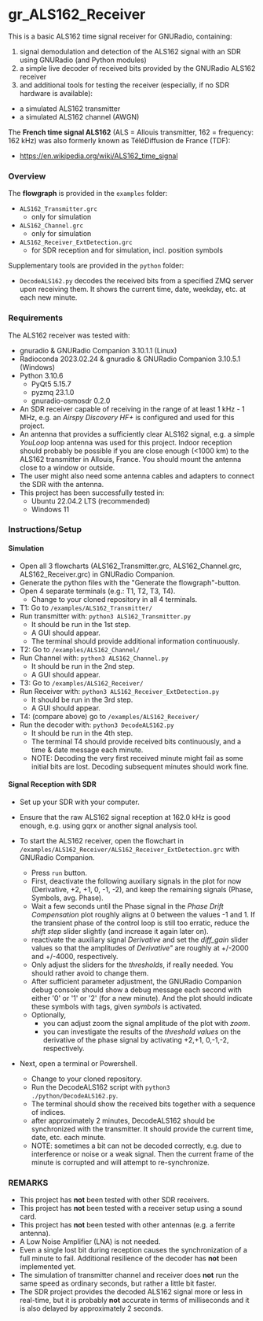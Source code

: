 # gr_ALS162_Receiver
This is a basic ALS162 time signal receiver for GNURadio, containing:
1. signal demodulation and detection of the ALS162 signal with an SDR using GNURadio (and Python modules)
2. a simple live decoder of received bits provided by the GNURadio ALS162 receiver
3. and additional tools for testing the receiver (especially, if no SDR hardware is available):
+ a simulated ALS162 transmitter
+ a simulated ALS162 channel (AWGN)

The __French time signal ALS162__ (ALS = Allouis transmitter, 162 = frequency: 162 kHz) was also formerly known as TéléDiffusion de France (TDF):
+ https://en.wikipedia.org/wiki/ALS162_time_signal


### Overview
The __flowgraph__ is provided in the `examples` folder:
+ `ALS162_Transmitter.grc`
    + only for simulation
+ `ALS162_Channel.grc`
    + only for simulation
+ `ALS162_Receiver_ExtDetection.grc`
    + for SDR reception and for simulation, incl. position symbols

Supplementary tools are provided in the `python` folder:
+ `DecodeALS162.py` decodes the received bits from a specified ZMQ server upon receiving them. It shows the current time, date, weekday, etc. at each new minute.


### Requirements
The ALS162 receiver was tested with:
+ gnuradio & GNURadio Companion 3.10.1.1 (Linux)
+ Radioconda 2023.02.24 & gnuradio & GNURadio Companion 3.10.5.1 (Windows)
+ Python 3.10.6
    + PyQt5 5.15.7
    + pyzmq 23.1.0
    + gnuradio-osmosdr 0.2.0
+ An SDR receiver capable of receiving in the range of at least 1 kHz - 1 MHz, e.g. an _Airspy Discovery HF+_ is configured and used for this project.
+ An antenna that provides a sufficiently clear ALS162 signal, e.g. a simple _YouLoop_ loop antenna was used for this project. Indoor reception should probably be possible if you are close enough (<1000 km) to the ALS162 transmitter in Allouis, France. You should mount the antenna close to a window or outside.
+ The user might also need some antenna cables and adapters to connect the SDR with the antenna.
+ This project has been successfully tested in:
    + Ubuntu 22.04.2 LTS (recommended)
    + Windows 11


### Instructions/Setup

#### Simulation
+ Open all 3 flowcharts (ALS162_Transmitter.grc, ALS162_Channel.grc, ALS162_Receiver.grc) in GNURadio Companion.
+ Generate the python files with the "Generate the flowgraph"-button.
+ Open 4 separate terminals (e.g.: T1, T2, T3, T4).
    + Change to your cloned repository in all 4 terminals.
+ T1: Go to ```/examples/ALS162_Transmitter/```
+ Run transmitter with: `python3 ALS162_Transmitter.py`
    + It should be run in the 1st step.
    + A GUI should appear.
    + The terminal should provide additional information continuously.
+ T2: Go to ```/examples/ALS162_Channel/```
+ Run Channel with: `python3 ALS162_Channel.py`
    + It should be run in the 2nd step.
    + A GUI should appear.
+ T3: Go to ```/examples/ALS162_Receiver/```
+ Run Receiver with: `python3 ALS162_Receiver_ExtDetection.py`
    + It should be run in the 3rd step.
    + A GUI should appear.
+ T4: (compare above) go to ```/examples/ALS162_Receiver/```
+ Run the decoder with: `python3 DecodeALS162.py`
    + It should be run in the 4th step.
    + The terminal T4 should provide received bits continuously, and a time & date message each minute.
    + NOTE: Decoding the very first received minute might fail as some initial bits are lost. Decoding subsequent minutes should work fine.


#### Signal Reception with SDR
+ Set up your SDR with your computer.
+ Ensure that the raw ALS162 signal reception at 162.0 kHz is good enough, e.g. using gqrx or another signal analysis tool.
+ To start the ALS162 receiver, open the flowchart in `/examples/ALS162_Receiver/ALS162_Receiver_ExtDetection.grc` with GNURadio Companion.
    + Press `run` button.
    + First, deactivate the following auxiliary signals in the plot for now (Derivative, +2, +1, 0, -1, -2), and keep the remaining signals (Phase, Symbols, avg. Phase).
    + Wait a few seconds until the Phase signal in the _Phase Drift Compensation_ plot roughly aligns at 0 between the values -1 and 1. If the transient phase of the control loop is still too erratic, reduce the _shift step_ slider slightly (and increase it again later on).
    + reactivate the auxiliary signal _Derivative_ and set the _diff_gain_ slider values so that the amplitudes of _Derivative"_ are roughly at +/-2000 and +/-4000, respectively.
    + Only adjust the sliders for the _thresholds_, if really needed. You should rather avoid to change them.
    + After sufficient parameter adjustment, the GNURadio Companion debug console should show a debug message each second with either '0' or '1' or '2' (for a new minute). And the plot should indicate these symbols with tags, given _symbols_ is activated.
    + Optionally,
        + you can adjust zoom the signal amplitude of the plot with _zoom_.
        + you can investigate the results of the _threshold values_ on the derivative of the phase signal by activating +2,+1, 0,-1,-2, respectively.

+ Next, open a terminal or Powershell.
    + Change to your cloned repository.
    + Run the DecodeALS162 script with ```python3 ./python/DecodeALS162.py```.
    + The terminal should show the received bits together with a sequence of indices.
    + after approximately 2 minutes, DecodeALS162 should be synchronized with the transmitter. It should provide the current time, date, etc. each minute.
    + NOTE: sometimes a bit can not be decoded correctly, e.g. due to interference or noise or a weak signal. Then the current frame of the minute is corrupted and will attempt to re-synchronize.


### REMARKS
+ This project has __not__ been tested with other SDR receivers.
+ This project has __not__ been tested with a receiver setup using a sound card.
+ This project has __not__ been tested with other antennas (e.g. a ferrite antenna).
+ A Low Noise Amplifier (LNA) is not needed.
+ Even a single lost bit during reception causes the synchronization of a full minute to fail. Additional resilience of the decoder has __not__ been implemented yet.
+ The simulation of transmitter channel and receiver does __not__ run the same speed as ordinary seconds, but rather a little bit faster.
+ The SDR project provides the decoded ALS162 signal more or less in real-time, but it is probably __not__ accurate in terms of milliseconds and it is also delayed by approximately 2 seconds.